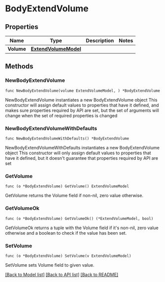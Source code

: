 # BodyExtendVolume

## Properties

Name | Type | Description | Notes
------------ | ------------- | ------------- | -------------
**Volume** | [**ExtendVolumeModel**](ExtendVolumeModel.md) |  | 

## Methods

### NewBodyExtendVolume

`func NewBodyExtendVolume(volume ExtendVolumeModel, ) *BodyExtendVolume`

NewBodyExtendVolume instantiates a new BodyExtendVolume object
This constructor will assign default values to properties that have it defined,
and makes sure properties required by API are set, but the set of arguments
will change when the set of required properties is changed

### NewBodyExtendVolumeWithDefaults

`func NewBodyExtendVolumeWithDefaults() *BodyExtendVolume`

NewBodyExtendVolumeWithDefaults instantiates a new BodyExtendVolume object
This constructor will only assign default values to properties that have it defined,
but it doesn't guarantee that properties required by API are set

### GetVolume

`func (o *BodyExtendVolume) GetVolume() ExtendVolumeModel`

GetVolume returns the Volume field if non-nil, zero value otherwise.

### GetVolumeOk

`func (o *BodyExtendVolume) GetVolumeOk() (*ExtendVolumeModel, bool)`

GetVolumeOk returns a tuple with the Volume field if it's non-nil, zero value otherwise
and a boolean to check if the value has been set.

### SetVolume

`func (o *BodyExtendVolume) SetVolume(v ExtendVolumeModel)`

SetVolume sets Volume field to given value.



[[Back to Model list]](../README.md#documentation-for-models) [[Back to API list]](../README.md#documentation-for-api-endpoints) [[Back to README]](../README.md)



